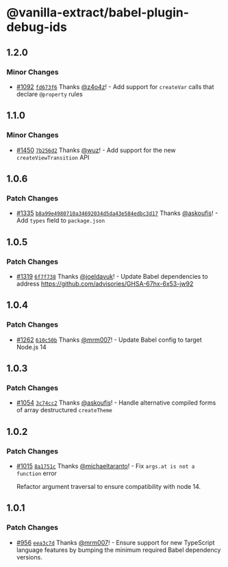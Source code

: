 # @vanilla-extract/babel-plugin-debug-ids

## 1.2.0

### Minor Changes

- [#1092](https://github.com/vanilla-extract-css/vanilla-extract/pull/1092) [`fd673f6`](https://github.com/vanilla-extract-css/vanilla-extract/commit/fd673f658da3b0019d19a0c7d6d9208d1685ff5b) Thanks [@z4o4z](https://github.com/z4o4z)! - Add support for `createVar` calls that declare `@property` rules

## 1.1.0

### Minor Changes

- [#1450](https://github.com/vanilla-extract-css/vanilla-extract/pull/1450) [`7b256d2`](https://github.com/vanilla-extract-css/vanilla-extract/commit/7b256d2a8ee815911ee96199abe78d6b7246c415) Thanks [@wuz](https://github.com/wuz)! - Add support for the new `createViewTransition` API

## 1.0.6

### Patch Changes

- [#1335](https://github.com/vanilla-extract-css/vanilla-extract/pull/1335) [`b8a99e4980710a34692034d5da43e584edbc3d17`](https://github.com/vanilla-extract-css/vanilla-extract/commit/b8a99e4980710a34692034d5da43e584edbc3d17) Thanks [@askoufis](https://github.com/askoufis)! - Add `types` field to `package.json`

## 1.0.5

### Patch Changes

- [#1319](https://github.com/vanilla-extract-css/vanilla-extract/pull/1319) [`6f7f738`](https://github.com/vanilla-extract-css/vanilla-extract/commit/6f7f7382495582759cececa421ef83142935772b) Thanks [@joeldavuk](https://github.com/joeldavuk)! - Update Babel dependencies to address https://github.com/advisories/GHSA-67hx-6x53-jw92

## 1.0.4

### Patch Changes

- [#1262](https://github.com/vanilla-extract-css/vanilla-extract/pull/1262) [`610c50b`](https://github.com/vanilla-extract-css/vanilla-extract/commit/610c50b0012ece0d06530faab3f5e442a55fc39e) Thanks [@mrm007](https://github.com/mrm007)! - Update Babel config to target Node.js 14

## 1.0.3

### Patch Changes

- [#1054](https://github.com/vanilla-extract-css/vanilla-extract/pull/1054) [`3c74cc2`](https://github.com/vanilla-extract-css/vanilla-extract/commit/3c74cc2a8fab0dde26aab57c568af70b42ab5347) Thanks [@askoufis](https://github.com/askoufis)! - Handle alternative compiled forms of array destructured `createTheme`

## 1.0.2

### Patch Changes

- [#1015](https://github.com/vanilla-extract-css/vanilla-extract/pull/1015) [`8a1751c`](https://github.com/vanilla-extract-css/vanilla-extract/commit/8a1751c8fcbeaa0cfb8d894a8050535372516dd4) Thanks [@michaeltaranto](https://github.com/michaeltaranto)! - Fix `args.at is not a function` error

  Refactor argument traversal to ensure compatibility with node 14.

## 1.0.1

### Patch Changes

- [#956](https://github.com/vanilla-extract-css/vanilla-extract/pull/956) [`eea3c7d`](https://github.com/vanilla-extract-css/vanilla-extract/commit/eea3c7d1595cd881e68cfbb279c641dc2fdd9101) Thanks [@mrm007](https://github.com/mrm007)! - Ensure support for new TypeScript language features by bumping the minimum required Babel dependency versions.
